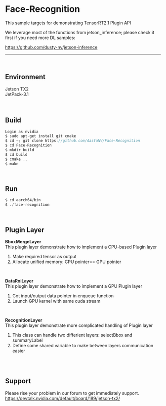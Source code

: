 Face-Recognition
===========================
This sample targets for demonstrating TensorRT2.1 Plugin API

We leverage most of the functions from jetson_inference; please check it first if you need more DL samples:

<https://github.com/dusty-nv/jetson-inference>
***
</br>


## Environment
Jetson TX2
</br>
JetPack-3.1
</br>
</br>
</br>


## Build
```C
Login as nvidia
$ sudo apt-get install git cmake
$ cd ~; git clone https://github.com/AastaNV/Face-Recognition
$ cd Face-Recognition
$ mkdir build
$ cd build
$ cmake ..
$ make
```

</br>


## Run
```C
$ cd aarch64/bin
$ ./face-recognition
```

</br>


## Plugin Layer
**BboxMergeLayer**
</br>
This plugin layer demonstrate how to implement a CPU-based Plugin layer
</br>
1. Make required tensor as output
2. Allocate unified memory: CPU pointer== GPU pointer
</br>


**DataRoiLayer**
</br>
This plugin layer demonstrate how to implement a GPU Plugin layer
</br>
1. Got input/output data pointer in enqueue function
2. Launch GPU kernel with same cuda stream
</br>


**RecognitionLayer**
</br>
This plugin layer demonstrate more complicated handling of Plugin layer
</br>
1. This class can handle two differient layers: selectBbox and summaryLabel
2. Define some shared variable to make between layers communication easier
</br>
</br>


## Support
Please rise your problem in our forum to get immediately support.
</br>
https://devtalk.nvidia.com/default/board/189/jetson-tx2/
</br>
</br>
</br>

